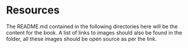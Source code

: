 # Resources

The README.md contained in the following directories here will be the content for the book. 
A list of links to images should also be found in the folder, all these images should be open source as per the link.
 
